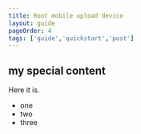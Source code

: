 ```yaml
---
title: Root mobile upload device
layout: guide
pageOrder: 4
tags: ['guide','quickstart','post']
---
```


## my special content
Here it is.

* one
* two
* three

